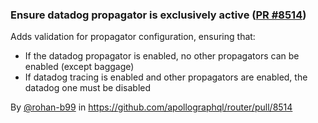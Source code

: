 ### Ensure datadog propagator is exclusively active ([PR #8514](https://github.com/apollographql/router/pull/8514))

Adds validation for propagator configuration, ensuring that:
- If the datadog propagator is enabled, no other propagators can be enabled (except baggage)
- If datadog tracing is enabled and other propagators are enabled, the datadog one must be disabled

By [@rohan-b99](https://github.com/rohan-b99) in https://github.com/apollographql/router/pull/8514
